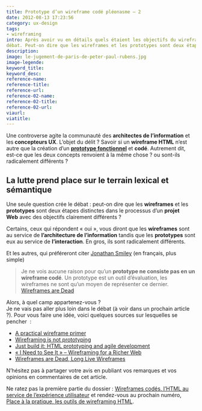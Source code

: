 ```yaml
---
title: Prototype d’un wireframe codé pléonasme – 2
date: 2012-08-13 17:23:56
category: ux-design
tags: 
- wireframing
intro: Après avoir vu en détails quels étaient les objectifs du wireframing, place au 
débat. Peut-on dire que les wireframes et les prototypes sont deux étapes distinctes dans le processus d’un projet Web ? Faites-vous une idée.
description:
image: le-jugement-de-paris-de-peter-paul-rubens.jpg
image-legende:
keyword_title:
keyword_desc:
reference-name:
reference-title:
reference-url:
reference-02-name:
reference-02-title:
reference-02-url:
viaurl:
viatitle:
--- 
```


<p>Une controverse agite la communauté des <strong>architectes de l’information</strong> et les<strong> concepteurs UX</strong>. L’objet du délit ? Savoir si un&nbsp;<strong>wireframe HTML</strong> n’est autre que la création d’un <a title="Wireframe Windows 8 – Templates gratuits PowerPoint" href="http://magazineduwebdesign.com/windows-8-wireframe"><strong>prototype fonctionnel</strong></a> et <strong>codé</strong>. Autrement dit, est-ce que les deux concepts renvoient à la même chose ? ou sont-ils radicalement différents ?</p>
<h2>La lutte prend place sur le terrain lexical et sémantique</h2>
<p><strong></strong>Une seule question crée le débat : peut-on dire que les <strong>wireframes</strong> et les <strong>prototypes</strong> sont deux étapes distinctes dans le processus d’un <strong>projet Web</strong>&nbsp;avec des objectifs clairement différents ?</p>
<p>Certains, ceux qui répondent «&nbsp;oui&nbsp;», vous diront que les <strong>wireframes</strong> sont au service de <strong>l’architecture de l’information</strong> tandis que les <strong>prototypes</strong> sont eux au service de <strong>l’interaction</strong>. En gros, ils sont radicalement différents.</p>
<p>Et les autres, qui préféreront&nbsp;citer <a title="Twitter Jonathan Smiley" href="https://twitter.com/smiley" target="_blank">Jonathan Smiley</a>&nbsp;(en français, plus simple)</p>
<blockquote><p>Je ne vois aucune raison pour qu’un <strong>prototype ne consiste pas en un wireframe codé</strong>. Un prototype est un outil d’évaluation, les wireframes ne sont qu’un moyen de représenter ce dernier.<br>
<a title="Wireframes are dead, Jonathan Smiley" href="http://www.zurb.com/article/898/wireframes-are-dead-long-live-wireframes" target="_blank">Wireframes are Dead</a></p></blockquote>
<p>Alors, à quel camp appartenez-vous ?<br>
Je ne vais pas aller plus loin dans le débat (à voir dans un prochain article ?). Pour vous faire une idée, voici quelques sources sur lesquelles se pencher &nbsp;:</p>
<ul>
<li><a title="A practical wireframe primer" href="http://designm.ag/resources/a-practical-wireframe-primer/" target="_blank">A practical wireframe primer</a></li>
<li><a title="Wireframing is not prototyping" href="http://blog.handcraft.com/2010/05/wireframing-is-not-prototyping/" target="_blank">Wireframing is not prototyping</a></li>
<li><a title="Just build it : HTML prototyping and agile development" href="http://www.digital-web.com/articles/just_build_it_html_prototyping_and_agile_development/" target="_blank">Just build it: HTML prototyping and agile development</a></li>
<li><a title="I Need to See It – Wireframing for a Richer Web" href="http://www.optaros.com/blogs/i-need-see-it-wireframing-richer-web" target="_blank">«&nbsp;I Need to See It&nbsp;» – Wireframing for a Richer Web</a></li>
<li><a title="Wireframes are Dead, Long Live Wireframes" href="http://www.zurb.com/article/898/wireframes-are-dead-long-live-wireframes" target="_blank">Wireframes are Dead, Long Live Wireframes</a></li>
</ul>
<p>N’hésitez pas à partager votre avis en publiant vos remarques et vos opinions en commentaires de cet article.</p>
<p>Ne ratez pas la première partie du dossier : <a title="Wireframes codés, l'HTML au service de l'expérience utilisateur " href="http://magazineduwebdesign.com/wireframes-codes-lhtml-au-service-de-lexperience-utilisateur-13">Wireframes codés, l’HTML au service de l’expérience utilisateur</a> et rendez-vous au prochain numéro, <a title="Place à la pratique, les outils de wireframes codés" href="http://magazineduwebdesign.com/place-a-la-pratique-les-outils-de-wireframing-html-33">Place à la pratique, les&nbsp;outils de wireframing HTML</a>.</p>